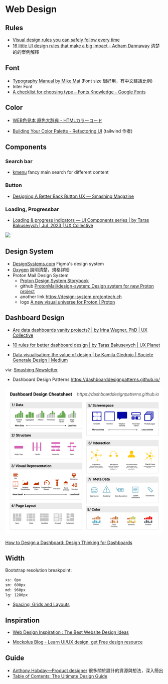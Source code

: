 # Web Design

## Rules

- [Visual design rules you can safely follow every time](https://anthonyhobday.com/sideprojects/saferules/)
- [16 little UI design rules that make a big impact - Adham Dannaway](https://www.adhamdannaway.com/blog/ui-design/16-ui-design-rules) 清楚的的案例解釋

## Font

- [Typography Manual by Mike Mai](https://mikemai.net/typography-manual/?ref=web-design-weekly.com) (Font size 很好用，有中文建議比例)
- Inter Font
- [A checklist for choosing type – Fonts Knowledge - Google Fonts](https://fonts.google.com/knowledge/choosing_type/a_checklist_for_choosing_type)

## Color

- [WEB色見本 原色大辞典 - HTMLカラーコード](https://www.colordic.org/) 

- [Building Your Color Palette - Refactoring UI](https://www.refactoringui.com/previews/building-your-color-palette?ref=web-design-weekly.com) (tailwind 作者)

## Components

### Search bar
- [kmenu](https://kmenu.hxrsh.in/) fancy main search for different content

### Button

- [Designing A Better Back Button UX — Smashing Magazine](https://www.smashingmagazine.com/2022/08/back-button-ux-design/?utm_source=Web-Design-Weekly.com&utm_medium=Newsletter&utm_campaign=429)

### Loading, Progressbar

- [Loading & progress indicators — UI Components series | by Taras Bakusevych | Jul, 2023 | UX Collective](https://uxdesign.cc/loading-progress-indicators-ui-components-series-f4b1fc35339a)

![](https://ci4.googleusercontent.com/proxy/lIacB9_bzMM4EV3K82089WKxi6wi_33DE66aEs06oZibA5rqMMgyHZvIqxqVTR6nJlPtsMqgshJp0oCUZ-X5lScwnln5dd-iAZePcVfUUO9RnDuviDV1l0OJUvhtykW5=s0-d-e1-ft#https://images.acblnk.com/images/acumbamail_5J7FmBpyY09yn9VbAENc/loading.webp)

## Design System
- [DesignSystems.com](https://www.designsystems.com/) Figma's design system
- [Oxygen](https://oxygen.doctolib.design/) 說明清楚，規格詳細
- Proton Mail Design System
    - [Proton Design System Storybook](https://design-system.protontech.ch/?path=/docs/introduction--page)
    - github [ProtonMail/design-system: Design system for new Proton project](https://github.com/ProtonMail/design-system)
    - another link <https://design-system.protontech.ch>
    - logo [A new visual universe for Proton | Proton](https://proton.me/blog/new-visual-universe)



## Dashboard Design

- [Are data dashboards vanity projects? | by Irina Wagner, PhD | UX Collective](https://uxdesign.cc/are-data-dashboards-vanity-projects-e19929bb1c41)

- [10 rules for better dashboard design | by Taras Bakusevych | UX Planet](https://uxplanet.org/10-rules-for-better-dashboard-design-ef68189d734c)

- [Data visualisation: the value of design | by Kamila Giedrojc | Societe Generale Design | Medium](https://medium.com/societe-generale-design/data-visualisation-the-value-of-design-4dc385d0d7ee)

via: [Smashing Newsletter](https://mailchi.mp/smashingmagazine/433-dashboards-maps-ux?e=d0071af1c7)


- Dashboard Design Patterns <https://dashboarddesignpatterns.github.io/>

![](https://raw.githubusercontent.com/dashboarddesignpatterns/dashboarddesignpatterns.github.io/main/docs/assets/Cheatsheet-compact.png)

[How to Design a Dashboard: Design Thinking for Dashboards](https://dataschool.com/how-to-design-a-dashboard/)

## Width

Bootstrap resolution breakpoint:

```
xs: 0px
sm: 600px
md: 960px
lg: 1280px
```

- [Spacing, Grids and Layouts](https://www.designsystems.com/space-grids-and-layouts/)

## Inspiration

- [Web Design Inspiration : The Best Website Design Ideas](https://www.webdesign-inspiration.com/#)

- [Mockplus Blog - Learn UI/UX design, get Free design resource](https://www.mockplus.com/blog)


## Guide

- [Anthony Hobday—Product designer](https://anthonyhobday.com/) 很多關於設計的資源與想法，深入簡出
- [Table of Contents: The Ultimate Design Guide](https://www.nngroup.com/articles/table-of-contents/?ref=web-design-weekly.com)
